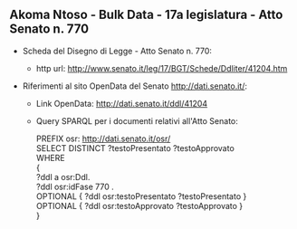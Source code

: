 ## Akoma Ntoso - Bulk Data - 17a legislatura - Atto Senato n. 770 ##

* Scheda del Disegno di Legge - Atto Senato n. 770:
	* http url: http://www.senato.it/leg/17/BGT/Schede/Ddliter/41204.htm

* Riferimenti al sito OpenData del Senato http://dati.senato.it/:
	* Link OpenData: http://dati.senato.it/ddl/41204
	* Query SPARQL per i documenti relativi all'Atto Senato:

        PREFIX osr: <http://dati.senato.it/osr/>  
		SELECT DISTINCT ?testoPresentato ?testoApprovato  
		WHERE  
		{  
		    ?ddl a osr:Ddl.  
		    ?ddl osr:idFase 770 .  
		    OPTIONAL { ?ddl osr:testoPresentato ?testoPresentato }  
		    OPTIONAL { ?ddl osr:testoApprovato ?testoApprovato }  
		}
		